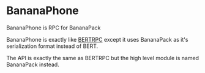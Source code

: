 # BananaPhone

BananaPhone is RPC for BananaPack

BananaPhone is exactly like [BERTRPC](https://github.com/mojombo/bertrpc) except
it uses BananaPack as it's serialization format instead of BERT.

The API is exactly the same as BERTRPC but the high level module is named
BananaPack instead.